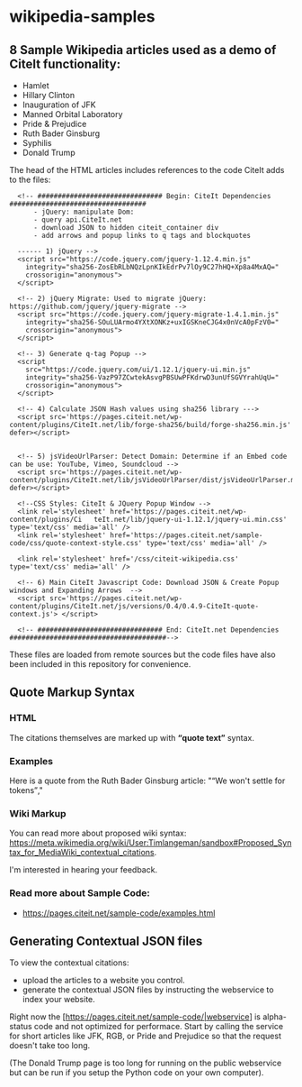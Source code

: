 # wikipedia-samples

## 8 Sample Wikipedia articles used as a demo of CiteIt functionality:
  * Hamlet
  * Hillary Clinton
  * Inauguration of JFK
  * Manned Orbital Laboratory
  * Pride & Prejudice
  * Ruth Bader Ginsburg
  * Syphilis
  * Donald Trump

The head of the HTML articles includes references to the code CiteIt adds to the files:


```
  <!-- ############################### Begin: CiteIt Dependencies ##################################
      - jQuery: manipulate Dom: 
      - query api.CiteIt.net
      - download JSON to hidden citeit_container div
      - add arrows and popup links to q tags and blockquotes

  ------ 1) jQuery -->
  <script src="https://code.jquery.com/jquery-1.12.4.min.js"   
	integrity="sha256-ZosEbRLbNQzLpnKIkEdrPv7lOy9C27hHQ+Xp8a4MxAQ="   
	crossorigin="anonymous">
  </script>

  <!-- 2) jQuery Migrate: Used to migrate jQuery: https://github.com/jquery/jquery-migrate -->
  <script src="https://code.jquery.com/jquery-migrate-1.4.1.min.js" 
	integrity="sha256-SOuLUArmo4YXtXONKz+uxIGSKneCJG4x0nVcA0pFzV0=" 
	crossorigin="anonymous">
  </script>

  <!-- 3) Generate q-tag Popup -->
  <script   
	src="https://code.jquery.com/ui/1.12.1/jquery-ui.min.js"   
	integrity="sha256-VazP97ZCwtekAsvgPBSUwPFKdrwD3unUfSGVYrahUqU="   
	crossorigin="anonymous">
  </script>

  <!-- 4) Calculate JSON Hash values using sha256 library --->
  <script src='https://pages.citeit.net/wp-content/plugins/CiteIt.net/lib/forge-sha256/build/forge-sha256.min.js' defer></script>


  <!-- 5) jsVideoUrlParser: Detect Domain: Determine if an Embed code can be use: YouTube, Vimeo, Soundcloud -->
  <script src='https://pages.citeit.net/wp-content/plugins/CiteIt.net/lib/jsVideoUrlParser/dist/jsVideoUrlParser.min.js' defer></script>

  <!--CSS Styles: CiteIt & JQuery Popup Window -->
  <link rel='stylesheet' href='https://pages.citeit.net/wp-content/plugins/Ci 	teIt.net/lib/jquery-ui-1.12.1/jquery-ui.min.css' type='text/css' media='all' />
  <link rel='stylesheet' href='https://pages.citeit.net/sample-code/css/quote-context-style.css' type='text/css' media='all' />

  <link rel='stylesheet' href='/css/citeit-wikipedia.css' type='text/css' media='all' />

  <!-- 6) Main CiteIt Javascript Code: Download JSON & Create Popup windows and Expanding Arrows  -->
  <script src='https://pages.citeit.net/wp-content/plugins/CiteIt.net/js/versions/0.4/0.4.9-CiteIt-quote-context.js'> </script>

  <!-- ############################### End: CiteIt.net Dependencies #######################################-->
```

These files are loaded from remote sources but the code files have also been included in this repository for convenience.

## Quote Markup Syntax

### HTML
The citations themselves are marked up with **<q cite="URL">quote text</q>** syntax.

### Examples
Here is a quote from the Ruth Bader Ginsburg article:
"<q cite="https://www.washingtonpost.com/wp-dyn/content/article/2007/08/23/AR2007082300903_pf.html">We won't settle for tokens</q>,"


### Wiki Markup
You can read more about proposed wiki syntax:
https://meta.wikimedia.org/wiki/User:Timlangeman/sandbox#Proposed_Syntax_for_MediaWiki_contextual_citations.  

I'm interested in hearing your feedback.

### Read more about Sample Code:
  * https://pages.citeit.net/sample-code/examples.html
  

## Generating Contextual JSON files
To view the contextual citations:
  * upload the articles to a website you control.
  * generate the contextual JSON files by instructing the webservice to index your website.
  
  
Right now the [https://pages.citeit.net/sample-code/|webservice] is alpha-status code and not optimized for performace.
Start by calling the service for short articles like JFK, RGB, or Pride and Prejudice so that the request doesn't take too long.

(The Donald Trump page is too long for running on the public webservice but can be run if you setup the Python code on your own computer).